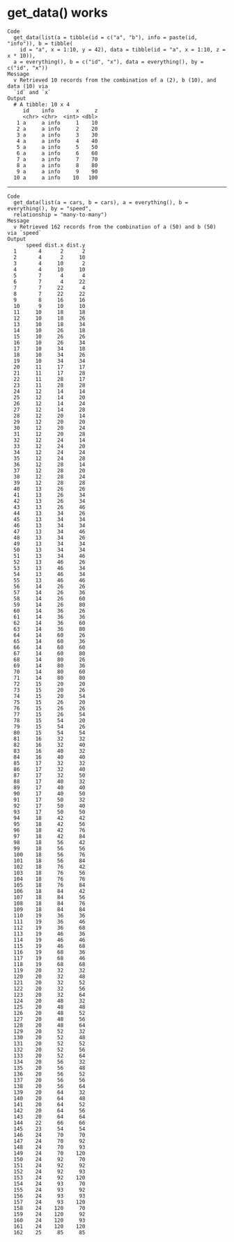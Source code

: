 # get_data() works

    Code
      get_data(list(a = tibble(id = c("a", "b"), info = paste(id, "info")), b = tibble(
        id = "a", x = 1:10, y = 42), data = tibble(id = "a", x = 1:10, z = x * 10)),
      a = everything(), b = c("id", "x"), data = everything(), by = c("id", "x"))
    Message
      v Retrieved 10 records from the combination of a (2), b (10), and data (10) via
      `id` and `x`
    Output
      # A tibble: 10 x 4
         id    info       x     z
         <chr> <chr>  <int> <dbl>
       1 a     a info     1    10
       2 a     a info     2    20
       3 a     a info     3    30
       4 a     a info     4    40
       5 a     a info     5    50
       6 a     a info     6    60
       7 a     a info     7    70
       8 a     a info     8    80
       9 a     a info     9    90
      10 a     a info    10   100

---

    Code
      get_data(list(a = cars, b = cars), a = everything(), b = everything(), by = "speed",
      relationship = "many-to-many")
    Message
      v Retrieved 162 records from the combination of a (50) and b (50) via `speed`
    Output
          speed dist.x dist.y
      1       4      2      2
      2       4      2     10
      3       4     10      2
      4       4     10     10
      5       7      4      4
      6       7      4     22
      7       7     22      4
      8       7     22     22
      9       8     16     16
      10      9     10     10
      11     10     18     18
      12     10     18     26
      13     10     18     34
      14     10     26     18
      15     10     26     26
      16     10     26     34
      17     10     34     18
      18     10     34     26
      19     10     34     34
      20     11     17     17
      21     11     17     28
      22     11     28     17
      23     11     28     28
      24     12     14     14
      25     12     14     20
      26     12     14     24
      27     12     14     28
      28     12     20     14
      29     12     20     20
      30     12     20     24
      31     12     20     28
      32     12     24     14
      33     12     24     20
      34     12     24     24
      35     12     24     28
      36     12     28     14
      37     12     28     20
      38     12     28     24
      39     12     28     28
      40     13     26     26
      41     13     26     34
      42     13     26     34
      43     13     26     46
      44     13     34     26
      45     13     34     34
      46     13     34     34
      47     13     34     46
      48     13     34     26
      49     13     34     34
      50     13     34     34
      51     13     34     46
      52     13     46     26
      53     13     46     34
      54     13     46     34
      55     13     46     46
      56     14     26     26
      57     14     26     36
      58     14     26     60
      59     14     26     80
      60     14     36     26
      61     14     36     36
      62     14     36     60
      63     14     36     80
      64     14     60     26
      65     14     60     36
      66     14     60     60
      67     14     60     80
      68     14     80     26
      69     14     80     36
      70     14     80     60
      71     14     80     80
      72     15     20     20
      73     15     20     26
      74     15     20     54
      75     15     26     20
      76     15     26     26
      77     15     26     54
      78     15     54     20
      79     15     54     26
      80     15     54     54
      81     16     32     32
      82     16     32     40
      83     16     40     32
      84     16     40     40
      85     17     32     32
      86     17     32     40
      87     17     32     50
      88     17     40     32
      89     17     40     40
      90     17     40     50
      91     17     50     32
      92     17     50     40
      93     17     50     50
      94     18     42     42
      95     18     42     56
      96     18     42     76
      97     18     42     84
      98     18     56     42
      99     18     56     56
      100    18     56     76
      101    18     56     84
      102    18     76     42
      103    18     76     56
      104    18     76     76
      105    18     76     84
      106    18     84     42
      107    18     84     56
      108    18     84     76
      109    18     84     84
      110    19     36     36
      111    19     36     46
      112    19     36     68
      113    19     46     36
      114    19     46     46
      115    19     46     68
      116    19     68     36
      117    19     68     46
      118    19     68     68
      119    20     32     32
      120    20     32     48
      121    20     32     52
      122    20     32     56
      123    20     32     64
      124    20     48     32
      125    20     48     48
      126    20     48     52
      127    20     48     56
      128    20     48     64
      129    20     52     32
      130    20     52     48
      131    20     52     52
      132    20     52     56
      133    20     52     64
      134    20     56     32
      135    20     56     48
      136    20     56     52
      137    20     56     56
      138    20     56     64
      139    20     64     32
      140    20     64     48
      141    20     64     52
      142    20     64     56
      143    20     64     64
      144    22     66     66
      145    23     54     54
      146    24     70     70
      147    24     70     92
      148    24     70     93
      149    24     70    120
      150    24     92     70
      151    24     92     92
      152    24     92     93
      153    24     92    120
      154    24     93     70
      155    24     93     92
      156    24     93     93
      157    24     93    120
      158    24    120     70
      159    24    120     92
      160    24    120     93
      161    24    120    120
      162    25     85     85

